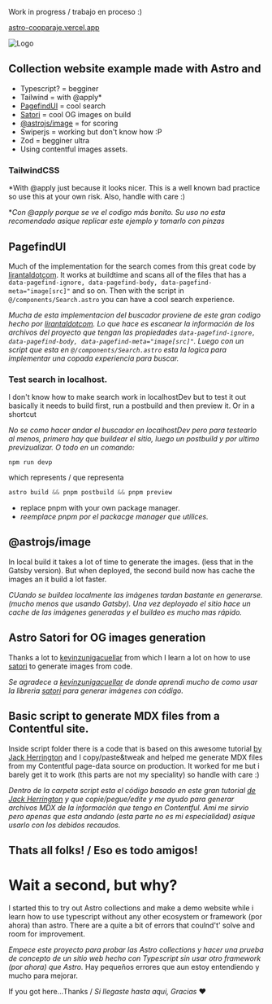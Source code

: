 
Work in progress / trabajo en proceso :)

[astro-cooparaje.vercel.app](https://astro-cooparaje.vercel.app/)


![Logo](https://res.cloudinary.com/srcouto/image/upload/v1675475195/cooparaje/msedge_NvPp440Jtv_vjjjyj.png)


## Collection website example made with Astro and

- Typescript? = begginer
- Tailwind = with @apply*
- [PagefindUI](https://pagefind.app/docs/ui/) = cool search
- [Satori](https://github.com/vercel/satori) = cool OG images on build
- [@astrojs/image](https://github.com/lirantal/lirantaldotcom) = for scoring
- Swiperjs = working but don't know how :P
- Zod = begginer ultra
- Using contentful images assets.

### TailwindCSS

*With @apply just because it looks nicer. This is a well known bad practice so use this at your own risk. Also, handle with care :)

**Con @apply porque se ve el codigo más bonito. Su uso no esta recomendado asique replicar este ejemplo y tomarlo con pinzas*


## PagefindUI

Much of the implementation for the search comes from this great code by [lirantaldotcom](https://github.com/lirantal/lirantaldotcom).
It works at buildtime and scans all of the files that has a `data-pagefind-ignore, data-pagefind-body, data-pagefind-meta="image[src]"` and so on. Then with the script in `@/components/Search.astro` you can have a cool search experience. 

*Mucha de esta implementacion del buscador proviene de este gran codigo hecho por [lirantaldotcom](https://github.com/lirantal/lirantaldotcom). Lo que hace es escanear la información de los archivos del proyecto que tengan las propiedades `data-pagefind-ignore, data-pagefind-body, data-pagefind-meta="image[src]"`. Luego con un script que esta en `@/components/Search.astro` esta la logica para implementar una copada experiencia para buscar.*

### Test search in localhost.

I don't know how to make search work in localhostDev but to test it out basically it needs to build first, run a postbuild and then preview it. Or in a shortcut

*No se como hacer andar el buscador en localhostDev pero para testearlo al menos, primero hay que buildear el sitio, luego un postbuild y por ultimo previzualizar. O todo en un comando:*

```
npm run devp
```

which represents / que representa


```javascript
astro build && pnpm postbuild && pnpm preview
```
- replace pnpm with your own package manager.
- *reemplace pnpm por el packacge manager que utilices.*

## @astrojs/image

In local build it takes a lot of time to generate the images. (less that in the Gatsby version). But when deployed, the second build now has cache the images an it build a lot faster.

*CUando se buildea localmente las imágenes tardan bastante en generarse. (mucho menos que usando Gatsby). Una vez deployado el sitio hace un cache de las imágenes generadas y el buildeo es mucho mas rápido.*

## Astro Satori for OG images generation

Thanks a lot to [kevinzunigacuellar](https://github.com/kevinzunigacuellar/astro-satori) from which I learn a lot on how to use [satori](https://github.com/vercel/satori) to generate images from code.

*Se agradece a [kevinzunigacuellar](https://github.com/kevinzunigacuellar/astro-satori) de donde aprendi mucho de como usar la libreria  [satori](https://github.com/vercel/satori) para generar imágenes con código.*

## Basic script to generate MDX files from a Contentful site.

Inside script folder there is a code that is based on this awesome tutorial [by Jack Herrington](https://youtu.be/gi4c7fbeURc) and I copy/paste&tweak and helped me generate MDX files from my Contentful page-data source on production. It worked for me but i barely get it to work (this parts are not my speciality) so handle with care :)


*Dentro de la carpeta script esta el código basado en este gran tutorial [de Jack Herrington](https://youtu.be/gi4c7fbeURc) y que copie/pegue/edite y me ayudo para generar archivos MDX de la información que tengo en Contentful. Ami me sirvio pero apenas que esta andando (esta parte no es mi especialidad) asique usarlo con los debidos recaudos.*


## Thats all folks! / Eso es todo amigos!

# Wait a second, but why?

I started this to try out Astro collections and make a demo website while i learn how to use typescript without any other ecosystem or framework (por ahora) than astro. There are a quite a bit of errors that coulnd't' solve and room for improvement. 

*Empece este proyecto para probar las Astro collections y hacer una prueba de concepto de un sitio web hecho con Typescript sin usar otro framework (por ahora) que Astro.*
Hay pequeños errores que aun estoy entendiendo y mucho para mejorar.



If you got here...Thanks / *Si llegaste hasta aqui, Gracias* ❤️